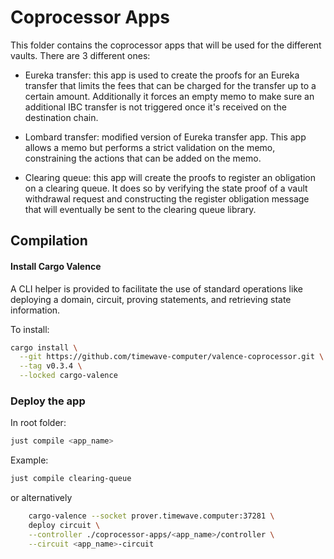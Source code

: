 # Coprocessor Apps

This folder contains the coprocessor apps that will be used for the different vaults. There are 3 different ones:

- Eureka transfer: this app is used to create the proofs for an Eureka transfer that limits the fees that can be charged for the transfer up to a certain amount. Additionally it forces an empty memo to make sure an additional IBC transfer is not triggered once it's received on the destination chain.

- Lombard transfer: modified version of Eureka transfer app. This app allows a memo but performs a strict validation on the memo, constraining the actions that can be added on the memo.

- Clearing queue: this app will create the proofs to register an obligation on a clearing queue. It does so by verifying the state proof of a vault withdrawal request and constructing the register obligation message that will eventually be sent to the clearing queue library.

## Compilation

#### Install Cargo Valence

A CLI helper is provided to facilitate the use of standard operations like deploying a domain, circuit, proving statements, and retrieving state information.

To install:

```bash
cargo install \
  --git https://github.com/timewave-computer/valence-coprocessor.git \
  --tag v0.3.4 \
  --locked cargo-valence
```

### Deploy the app

In root folder:

```bash
just compile <app_name>
```

Example:

```bash
just compile clearing-queue
```

or alternatively

```bash
    cargo-valence --socket prover.timewave.computer:37281 \
    deploy circuit \
    --controller ./coprocessor-apps/<app_name>/controller \
    --circuit <app_name>-circuit
```
